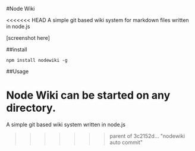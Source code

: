#Node Wiki

<<<<<<< HEAD
A simple git based wiki system for markdown files written in node.js

[screenshot here]

##install

    npm install nodewiki -g

##Usage

Node Wiki can be started on any directory.
=======
A simple git based wiki system written in node.js
>>>>>>> parent of 3c2152d... "nodewiki auto commit"
